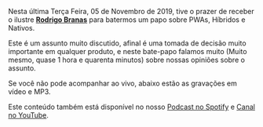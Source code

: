Nesta última Terça Feira, 05 de Novembro de 2019, tive o prazer de receber o ilustre [**Rodrigo Branas**](https://www.youtube.com/rodrigobranas) para batermos um papo sobre PWAs, Híbridos e Nativos.  
  
Este é um assunto muito discutido, afinal é uma tomada de decisão muito importante em qualquer produto, e neste bate-papo falamos muito (Muito mesmo, quase 1 hora e quarenta minutos) sobre nossas opiniões sobre o assunto.  
  
Se você não pode acompanhar ao vivo, abaixo estão as gravações em vídeo e MP3.  
  
Este conteúdo também está disponível no nosso [Podcast no Spotify](https://open.spotify.com/show/7w5X2POx4biBytGqm0q51p?si=CpTvmGE6RSu-AvYdHCtQcA) e [Canal no YouTube](https://www.youtube.com/watch?v=6aItb7Df8to).